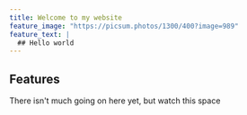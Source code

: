 ```yaml
---
title: Welcome to my website
feature_image: "https://picsum.photos/1300/400?image=989"
feature_text: |
  ## Hello world
---
```

## Features

There isn't much going on here yet, but watch this space
